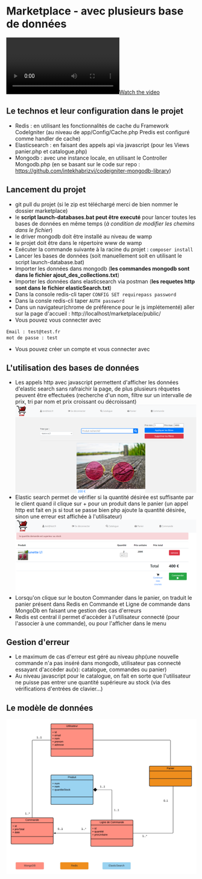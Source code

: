 # Marketplace - avec plusieurs base de données

[![Watch the video](https://user-images.githubusercontent.com/39730173/123625648-4003cf80-d810-11eb-9075-31b89945c125.mp4)](https://user-images.githubusercontent.com/39730173/123625648-4003cf80-d810-11eb-9075-31b89945c125.mp4)

## Le technos et leur configuration dans le projet
- Redis : en utilisant les fonctionnalités de cache du Framework CodeIgniter (au niveau de app/Config/Cache.php Predis est configuré comme handler de cache)
- Elasticsearch : en faisant des appels api via javascript (pour les Views panier.php et catalogue.php)
- Mongodb : avec une instance locale, en utilisant le Controller Mongodb.php (en se basant sur le code sur repo : https://github.com/intekhabrizvi/codeigniter-mongodb-library)

## Lancement du projet
- git pull du projet (si le zip est téléchargé merci de bien nommer le dossier marketplace)
- le **script launch-databases.bat peut être executé** pour lancer toutes les bases de données en même temps (*à condition de modifier les chemins dans le fichier*)
- le driver mongodb doit être installé au niveau de wamp
- le projet doit être dans le répertoire www de wamp
- Exécuter la commande suivante à la racine du projet : `composer install`
- Lancer les bases de données (soit manuellement soit en utilisant le script launch-database.bat)
- Importer les données dans mongodb (**les commandes mongodb sont dans le fichier ajout_des_collections.txt**)
- Importer les données dans elasticsearch via postman (**les requetes http sont dans le fichier elasticSearch.txt**)
- Dans la console redis-cli taper `CONFIG SET requirepass password`
- Dans la consle redis-cli taper `AUTH password`
- Dans un navigateur(chrome de préférence pour le js implétementé) aller sur la page d'accueil : http://localhost/marketplace/public/
- Vous pouvez vous connecter avec 
```
Email : test@test.fr
mot de passe : test 
```
- Vous pouvez créer un compte et vous connecter avec

## L'utilisation des bases de données
- Les appels http avec javascript permettent d'afficher les données d'elastic search sans rafraichir la page, de plus plusieurs rêquetes peuvent être effectuées (recherche d'un nom, filtre sur un intervalle de prix, tri par nom et prix croissant ou décroissant)
![Alt text](/screenshots/catalogue.png?raw=true)
- Elastic search permet de vérifier si la quantité désirée est suffisante par le client quand il clique sur + pour un produit dans le panier (un appel http est fait en js si tout se passe bien php ajoute la quantité désirée, sinon une erreur est affichée à l'utilisateur)
![Alt text](/screenshots/quantite_insuffisante.png?raw=true)
- Lorsqu'on clique sur le bouton Commander dans le panier, on traduit le panier présent dans Redis en Commande et Ligne de commande dans MongoDb en faisant une gestion des cas d'erreurs
- Redis est central il permet d'accèder à l'utilisateur connecté (pour l'associer à une commande), ou pour l'afficher dans le menu

## Gestion d'erreur
- Le maximum de cas d'erreur est géré au niveau php(une nouvelle commande n'a pas inséré dans mongodb, utilisateur pas connecté essayant d'accèder au(x): catalogue, commandes ou panier)
- Au niveau javascript pour le catalogue, on fait en sorte que l'utilisateur ne puisse pas entrer une quantité supérieure au stock (via des vérifications d'entrées de clavier...)

## Le modèle de données
![Alt text](/screenshots/data_model.jpeg?raw=true)


